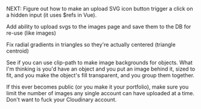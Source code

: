 

NEXT: Figure out how to make an upload SVG icon button trigger a click on a hidden input (it uses $refs in Vue).

Add ability to upload svgs to the images page and save them to the DB for re-use (like images)

Fix radial gradients in triangles so they're actually centered (triangle centroid)

See if you can use clip-path to make image backgrounds for objects. What I'm thinking is you'd have an object and you put an image behind it, sized to fit, and you make the object's fill transparent, and you group them together.



If this ever becomes public (or you make it your portfolio), make sure you limit the number of images any single account can have uploaded at a time. Don't want to fuck your Cloudinary account.

